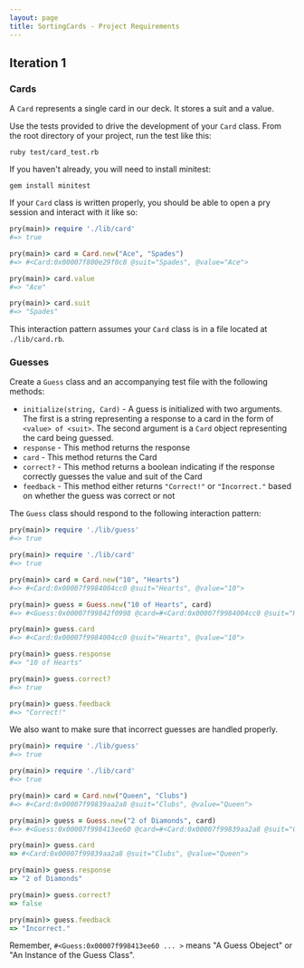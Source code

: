 ```yaml
---
layout: page
title: SortingCards - Project Requirements
---
```


## Iteration 1

### Cards

A `Card` represents a single card in our deck. It stores a suit and a value.

Use the tests provided to drive the development of your `Card` class. From the root directory of your project, run the test like this:

```
ruby test/card_test.rb
```

If you haven't already, you will need to install minitest:

```
gem install minitest
```

If your `Card` class is written properly, you should be able to open a pry session and interact with it like so:

```ruby
pry(main)> require './lib/card'
#=> true

pry(main)> card = Card.new("Ace", "Spades")
#=> #<Card:0x00007f800e29f0c8 @suit="Spades", @value="Ace">

pry(main)> card.value
#=> "Ace"

pry(main)> card.suit
#=> "Spades"
```

This interaction pattern assumes your `Card` class is in a file located at `./lib/card.rb`.

### Guesses

Create a `Guess` class and an accompanying test file with the following methods:

* `initialize(string, Card)` - A guess is initialized with two arguments. The first is a string representing a response to a card in the form of `<value> of <suit>`. The second argument is a `Card` object representing the card being guessed.
* `response` - This method returns the response
* `card` - This method returns the Card
* `correct?` - This method returns a boolean indicating if the response correctly guesses the value and suit of the Card
* `feedback` - This method either returns `"Correct!"` or `"Incorrect."` based on whether the guess was correct or not

The `Guess` class should respond to the following interaction pattern:

```ruby
pry(main)> require './lib/guess'
#=> true

pry(main)> require './lib/card'
#=> true

pry(main)> card = Card.new("10", "Hearts")
#=> #<Card:0x00007f9984004cc0 @suit="Hearts", @value="10">

pry(main)> guess = Guess.new("10 of Hearts", card)
#=> #<Guess:0x00007f99842f0998 @card=#<Card:0x00007f9984004cc0 @suit="Hearts", @value="10">, @guess="10 of Hearts">

pry(main)> guess.card
#=> #<Card:0x00007f9984004cc0 @suit="Hearts", @value="10">

pry(main)> guess.response
#=> "10 of Hearts"

pry(main)> guess.correct?
#=> true

pry(main)> guess.feedback
#=> "Correct!"
```

We also want to make sure that incorrect guesses are handled properly.

```ruby
pry(main)> require './lib/guess'
#=> true

pry(main)> require './lib/card'
#=> true

pry(main)> card = Card.new("Queen", "Clubs")
#=> #<Card:0x00007f99839aa2a8 @suit="Clubs", @value="Queen">

pry(main)> guess = Guess.new("2 of Diamonds", card)
#=> #<Guess:0x00007f998413ee60 @card=#<Card:0x00007f99839aa2a8 @suit="Clubs", @value="Queen">, @guess="2 of Diamonds">

pry(main)> guess.card
=> #<Card:0x00007f99839aa2a8 @suit="Clubs", @value="Queen">

pry(main)> guess.response
=> "2 of Diamonds"

pry(main)> guess.correct?
=> false

pry(main)> guess.feedback
=> "Incorrect."
```

Remember, `#<Guess:0x00007f998413ee60 ... >` means "A Guess Obeject" or "An Instance of the Guess Class".


